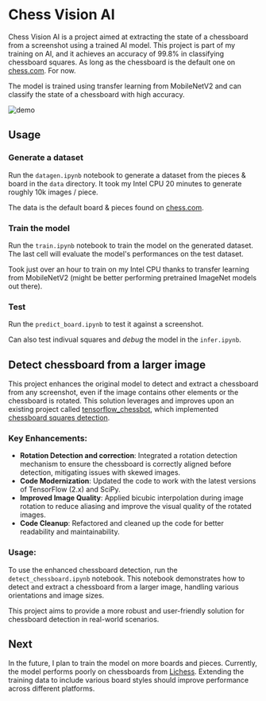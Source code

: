 # Chess Vision AI

Chess Vision AI is a project aimed at extracting the state of a chessboard from a screenshot using a trained AI model. This project is part of my training on AI, and it achieves an accuracy of 99.8% in classifying chessboard squares. As long as the chessboard is the default one on [chess.com](https://chess.com). For now.

The model is trained using transfer learning from MobileNetV2 and can classify the state of a chessboard with high accuracy.

![demo](https://i.imgur.com/tf9xkNL.png)

## Usage

### Generate a dataset

Run the `datagen.ipynb` notebook to generate a dataset from the pieces & board in the `data` directory. It took my Intel CPU 20 minutes to generate roughly 10k images / piece.

The data is the default board & pieces found on [chess.com](https://chess.com).

### Train the model

Run the `train.ipynb` notebook to train the model on the generated dataset. The last cell will evaluate the model's performances on the test dataset.

Took just over an hour to train on my Intel CPU thanks to transfer learning from MobileNetV2 (might be better performing pretrained ImageNet models out there).

### Test

Run the `predict_board.ipynb` to test it against a screenshot.

Can also test indivual squares and _debug_ the model in the `infer.ipynb`.

## Detect chessboard from a larger image

This project enhances the original model to detect and extract a chessboard from any screenshot, even if the image contains other elements or the chessboard is rotated. This solution leverages and improves upon an existing project called [tensorflow_chessbot](https://github.com/Elucidation/tensorflow_chessbot), which implemented [chessboard squares detection](https://github.com/Elucidation/tensorflow_chessbot/blob/master/tensorflow_compvision.ipynb).

### Key Enhancements:

- **Rotation Detection and correction**: Integrated a rotation detection mechanism to ensure the chessboard is correctly aligned before detection, mitigating issues with skewed images.
- **Code Modernization**: Updated the code to work with the latest versions of TensorFlow (2.x) and SciPy.
- **Improved Image Quality**: Applied bicubic interpolation during image rotation to reduce aliasing and improve the visual quality of the rotated images.
- **Code Cleanup**: Refactored and cleaned up the code for better readability and maintainability.

### Usage:

To use the enhanced chessboard detection, run the `detect_chessboard.ipynb` notebook. This notebook demonstrates how to detect and extract a chessboard from a larger image, handling various orientations and image sizes.

This project aims to provide a more robust and user-friendly solution for chessboard detection in real-world scenarios.

## Next

In the future, I plan to train the model on more boards and pieces. Currently, the model performs poorly on chessboards from [Lichess](https://lichess.org). Extending the training data to include various board styles should improve performance across different platforms.
